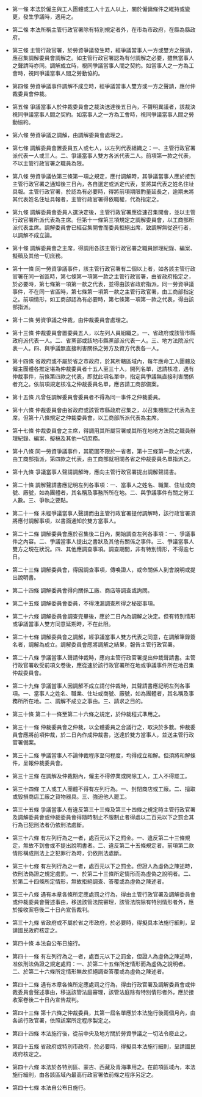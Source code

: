 * 第一條 本法於僱主與工人團體或工人十五人以上，關於僱傭條件之維持或變更，發生爭議時，適用之。

* 第二條 本法所稱主管行政官署除有特別規定者外，在市為市政府，在縣為縣政府。

* 第三條 主管行政官署，於勞資爭議發生時，經爭議當事人一方或雙方之聲請，應召集調解委員會調解之。如主管行政官署認為有付調解之必要，雖無當事人之聲請時亦同。調解成立時，視同爭議當事人間之契約。如當事人之一方為工會時，視同爭議當事人間之勞動協約。

* 第四條 勞資爭議事件調解不成立時，經爭議當事人雙方或一方之聲請，應付仲裁委員會仲裁。

* 第五條 爭議當事人於仲裁委員會之裁決送達後五日內，不聲明異議者，該裁決視同爭議當事人間之契約。如當事人之一方為工會時，視同爭議當事人間之勞動協約。

* 第六條 勞資爭議之調解，由調解委員會處理之。

* 第七條 調解委員會置委員五人或七人，以左列代表組織之：一、主管行政官署派代表一人或三人。二、爭議當事人雙方各派代表二人。前項第一款之代表，不以主管行政官署之職員為限。

* 第八條 勞資爭議依第三條第一項之規定，應付調解時，其爭議當事人應於接到主管行政官署之通知後三日內，各自選定或派定代表，並將其代表之姓名住址具報。主管行政官署，於認為有必要時，得將前項期限酌量延長之，逾期未將其代表姓名住址具報者，主管行政官署得依職權，代為指定之。

* 第九條 調解委員會委員人選決定後，主管行政官署應從速召集開會，並以主管行政官署所派代表為主席。但第十一條第三項規定之調解委員會，以工商部所派代表主席。調解委員會已經召集開會而委員拒絕出席，致調解無從進行者，以調解不成立論。

* 第十條 調解委員會之主席，得調用各該主管行政官署之職員辦理紀錄、編案、擬稿及其他一切庶務。

* 第十一條 同一勞資爭議事件，該主管行政官署有二個以上者，如各該主管行政官署在同一省區時，第七條第一項第一款之主管行政官署，由省政府指定之，於必要時，第七條第一項第一款之代表，並得由該省政府指派。同一勞資爭議事件，不在同一省區時，第七條第一項第一款之主管行政官署，由工商部指定之。前項情形，如工商部認為有必要時，第七條第一項第一款之代表，得由該部指派。

* 第十二條 勞資爭議之仲裁，由仲裁委員會處理之。

* 第十三條 仲裁委員會置委員五人，以左列人員組織之。一、省政府或該管市縣政府派代表一人。二、省黨部或該地市縣黨部派代表一人。三、地方法院派代表一人。四、與爭議無直接利害關係之勞方及資方代表各一人。

* 第十四條 省政府或不屬於省之市政府，於其所轄區域內，每年應命工人團體及僱主團體各推定堪為仲裁委員者十五人至三十人，開列名單，送請核准，遇有仲裁事件，前條第四款之代表，即就此項名單中，指定與爭議無直接利害關係者充之。依前項規定核准之仲裁委員名單，應咨請工商部備案。

* 第十五條 凡曾任調解委員會委員者不得為同一事件之仲裁委員。

* 第十六條 仲裁委員會由省政府或該管市縣政府召集之，以召集機關之代表為主席。但第十八條規定之仲裁委員會，以工商部所派代表為主席。

* 第十七條 仲裁委員會之主席，得調用其所屬官署或其所在地地方法院之職員辦理紀錄、編案、擬稿及其他一切庶務。

* 第十八條 同一勞資爭議事件，其範圍不限於一省者，第十三條第一款之代表，由工商部指派，第四款之代表，由工商部就相關各省之仲裁委員名單指派之。

* 第十九條 爭議當事人聲請調解時，應向主管行政官署提出調解聲請書。

* 第二十條 調解聲請書應記明左列各事項：一、當事人之姓名、職業、住址或商號、廠號，如為團體者，其名稱及事務所所在地。二、與爭議事件有關之勞工人數。三、爭執之要點。

* 第二十一條 未經爭議當事人聲請而由主管行政官署提付調解時，該行政官署須將應付調解事項，以書面通知於雙方當事人。

* 第二十二條 調解委員會應於召集後二日內，開始調查左列各事項：一、爭議事件之內容。二、爭議當事人提出之書狀及其他有關係之事件。三、爭議當事人雙方之現在狀況。四、其他應調查事項。調查期間，非有特別情形，不得逾七日。

* 第二十三條 調解委員會，得因調查事項，傳喚證人，或命關係人到會說明或提出說明書。

* 第二十四條 調解委員會得向關係工廠、商店等調查或詢問。

* 第二十五條 調解委員會委員，不得洩漏調查所得之秘密事項。

* 第二十六條 調解委員會調查完畢後，應於二日內為調解之決定。但有特別情形或爭議當事人雙方同意延期時，不在此限。

* 第二十七條 調解委員會之調解，經爭議當事人雙方代表之同意，在調解筆錄簽名者，調解為成立。調解委員會應將調解之結果，報告主管行政官署。

* 第二十八條 爭議當事人聲請仲裁時，應向主管行政官署提出仲裁聲請書。主管行政官署收受前項文卷後，應從速於該行政官署所在地或爭議事件所在地召集仲裁委員會。

* 第二十九條 爭議當事人因調解不成立請付仲裁時，其聲請書應記明左列各事項。一、當事人之姓名、職業、住址或商號、廠號，如為團體者，其名稱及事務所所在地。二、調解不成立之事由。三、請求之目的。

* 第三十條 第二十一條至第二十六條之規定，於仲裁程式準用之。

* 第三十一條 仲裁委員會之仲裁，以全體委員之合議行之，取決於多數。仲裁委員會應將前項仲裁，於二日內作成仲裁書，送達於雙方當事人，並送主管行政官署備案。

* 第三十二條 爭議當事人不論仲裁程序至何程度，均得成立和解。但須將和解條件，呈報仲裁委員會。

* 第三十三條 在調解及仲裁期內，僱主不得停業或開除工人，工人不得罷工。

* 第三十四條 工人或工人團體不得有左列行為。一、封閉商店或工廠。二、擅取或毀損商店工廠之貨物器具。三、強迫他人罷工。

* 第三十五條 爭議當事人有違反第三十三條及第三十四條之規定時主管行政官署及調解委員會或仲裁委員會得隨時制止不服制止者得處以二百元以下之罰金其行為已犯刑法者仍依刑法處斷。

* 第三十六條 有左列行為之一者，處百元以下之罰金。一、違反第二十三條規定，無故不到會或不提出說明書者。二、違反第二十五條規定者。前項第二款情形構成刑法上之犯罪行為時，仍依刑法處斷。

* 第三十七條 有左列行為之一者，處百元以下之罰金。但證人為虛偽之陳述時，依刑法偽證之規定處罰。一、於第二十三條所定情形而為虛偽之說明者。二、於第二十四條所定情形，無故拒絕調查、答覆或為虛偽之陳述者。

* 第三十八條 遇有本章各條所定應處罰之行為，得由主管行政官署及調解委員會或仲裁委員會聲述事由，移送該管法院審理，該管法院除有特別情形者外，應於接收案卷後二十日內宣告裁判。

* 第三十九條 省政府或不屬於省之市政府，於必要時，得擬具本法施行細則，呈請國民政府核定之。

* 第四十條 本法自公布日施行。

* 第四十一條 有左列行為之一者，處百元以下之罰金，但證人為虛偽之陳述時，准依刑法偽證之規定處罰：一、於第二十五條所定情形而為虛偽之說明者。二、於第二十六條所定情形無故拒絕調查答覆或為虛偽之陳述者。

* 第四十二條 遇有本章各條所定應處罰之行為，得由行政官署及調解委員會或仲裁委員會聲述事由，移送該管法庭審理，該管法庭除有特別情形者外，應於接收案卷後二十日內宣告裁判。

* 第四十三條 第十六條之仲裁委員，其第一屆名單應於本法施行後兩個月內，由各該行政官署，依照該案所定程序製定之。

* 第四十四條 本法施行後，從前中央及地方關於勞資爭議之一切法令廢止之。

* 第四十五條 省政府或特別市政府，於必要時，得擬具本法施行細則，呈請國民政府核定之。

* 第四十六條 本法於各特別區、蒙古、西藏及青海準用之。在前項區域內，本法施行細則，由各該區域內最高行政官署依前條之程序另定之。

* 第四十七條 本法自公布日施行。

